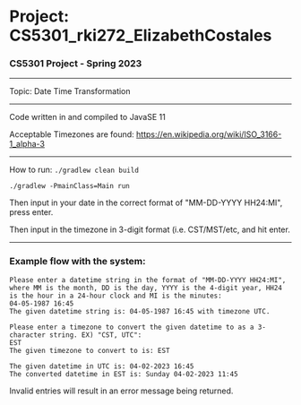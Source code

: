 # Project: CS5301_rki272_ElizabethCostales
### CS5301 Project - Spring 2023

---
Topic: Date Time Transformation
--- ---

Code written in and compiled to JavaSE 11

Acceptable Timezones are found:
https://en.wikipedia.org/wiki/ISO_3166-1_alpha-3

---
How to run: 
```./gradlew clean build```

```./gradlew -PmainClass=Main run```

Then input in your date in the correct format of "MM-DD-YYYY HH24:MI", press enter.

Then input in the timezone in 3-digit format (i.e. CST/MST/etc, and hit enter.

---
### Example flow with the system:
```
Please enter a datetime string in the format of "MM-DD-YYYY HH24:MI", where MM is the month, DD is the day, YYYY is the 4-digit year, HH24 is the hour in a 24-hour clock and MI is the minutes: 
04-05-1987 16:45
The given datetime string is: 04-05-1987 16:45 with timezone UTC.
```
```
Please enter a timezone to convert the given datetime to as a 3-character string. EX) "CST, UTC": 
EST
The given timezone to convert to is: EST
```
```
The given datetime in UTC is: 04-02-2023 16:45
The converted datetime in EST is: Sunday 04-02-2023 11:45
```
Invalid entries will result in an error message being returned.
